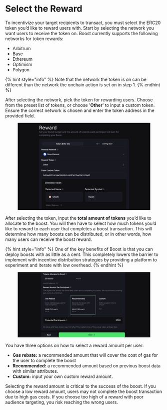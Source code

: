 # Select the Reward

To incentivize your target recipients to transact, you must select the ERC20 token you’d like to reward users with. Start by selecting the network you want users to receive the token on. Boost currently supports the following networks for token rewards:

* Arbitrum
* Base
* Ethereum
* Optimism
* Polygon

{% hint style="info" %}
Note that the network the token is on can be different than the network the onchain action is set on in step 1.
{% endhint %}

After selecting the network, pick the token for rewarding users. Choose from the preset list of tokens, or choose '**Other**' to input a custom token. Ensure the correct network is chosen and enter the token address in the provided field.&#x20;

<figure><img src="../../.gitbook/assets/Deploy Boost - Boost Manager.jpeg" alt=""><figcaption></figcaption></figure>

After selecting the token, input the **total amount of tokens** you’d like to allocate to the boost. You will then have to select how much tokens you’d like to reward to each user that completes a boost transaction. This will determine how many boosts can be distributed, or in other words, how many users can receive the boost reward.

{% hint style="info" %}
One of the key benefits of Boost is that you can deploy boosts with as little as a cent. This completely lowers the barrier to implement with incentive distribution strategies by providing a platform to experiment and iterate with low overhead.
{% endhint %}

<figure><img src="../../.gitbook/assets/Deploy Boost - Boost Manager · 9.56am · 04-02.jpeg" alt=""><figcaption></figcaption></figure>

You have three options on how to select a reward amount per user:

* **Gas rebate:** a recommended amount that will cover the cost of gas for the user to complete the boost
* **Recommended:** a recommended amount based on previous boost data with similar attributes.
* **Custom:** input your own custom reward amount.

Selecting the reward amount is critical to the success of the boost. If you choose a low reward amount, users may not complete the boost transaction due to high gas costs. If you choose too high of a reward with poor audience targeting, you risk reaching the wrong users.

